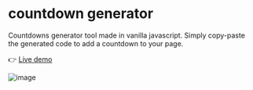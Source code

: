 # countdown generator

Countdowns generator tool made in vanilla javascript. Simply copy-paste the generated code to add a countdown to your page.

👉 [Live demo](http://phpstack-856558-2958278.cloudwaysapps.com/)

![image](https://user-images.githubusercontent.com/45925914/195735747-184226a4-f277-4452-bc55-30c5f38ce801.png)

